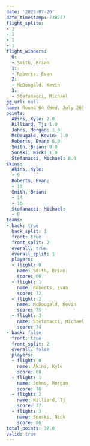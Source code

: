 ```yaml
---
date: '2023-07-26'
date_timestamp: 738727
flight_splits:
- 1
- 1
- 1
- 1
flight_winners:
  0:
  - Smith, Brian
  1:
  - Roberts, Evan
  2:
  - McDougald, Kevin
  3:
  - Stefanacci, Michael
gg_url: null
name: Round 64 (Wed, July 26)
points:
  Akins, Kyle: 2.0
  Hilliard, Tj: 1.0
  Johns, Morgan: 1.0
  McDougald, Kevin: 7.0
  Roberts, Evan: 8.0
  Smith, Brian: 9.0
  Sonski, Nick: 1.0
  Stefanacci, Michael: 8.0
skins:
  Akins, Kyle:
  - 9
  Roberts, Evan:
  - 10
  Smith, Brian:
  - 14
  - 16
  Stefanacci, Michael:
  - 8
teams:
- back: true
  back_split: 1
  front: true
  front_split: 2
  overall: true
  overall_split: 1
  players:
  - flight: 0
    name: Smith, Brian
    score: 66
  - flight: 1
    name: Roberts, Evan
    score: 72
  - flight: 2
    name: McDougald, Kevin
    score: 75
  - flight: 3
    name: Stefanacci, Michael
    score: 74
- back: false
  front: true
  front_split: 2
  overall: false
  players:
  - flight: 0
    name: Akins, Kyle
    score: 68
  - flight: 1
    name: Johns, Morgan
    score: 76
  - flight: 2
    name: Hilliard, Tj
    score: 77
  - flight: 3
    name: Sonski, Nick
    score: 86
total_points: 37.0
valid: true
---
```

